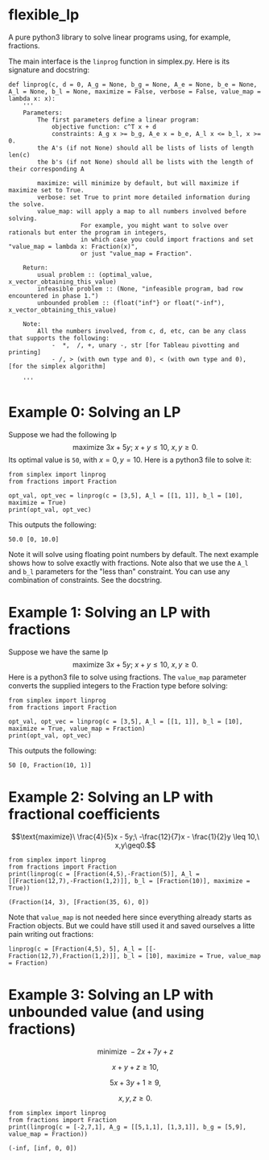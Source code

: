 # flexible_lp
A pure python3 library to solve linear programs using, for example, fractions.

The main interface is the `linprog` function in simplex.py.
Here is its signature and docstring:
```
def linprog(c, d = 0, A_g = None, b_g = None, A_e = None, b_e = None, A_l = None, b_l = None, maximize = False, verbose = False, value_map = lambda x: x):
	'''
	Parameters:
		The first parameters define a linear program:
			objective function: c^T x + d
			constraints: A_g x >= b_g, A_e x = b_e, A_l x <= b_l, x >= 0.
		the A's (if not None) should all be lists of lists of length len(c)
		the b's (if not None) should all be lists with the length of their corresponding A

		maximize: will minimize by default, but will maximize if maximize set to True.
		verbose: set True to print more detailed information during the solve.
		value_map: will apply a map to all numbers involved before solving.
					For example, you might want to solve over rationals but enter the program in integers,
					in which case you could import fractions and set "value_map = lambda x: Fraction(x)",
					or just "value_map = Fraction".

	Return:
		usual problem :: (optimal_value, x_vector_obtaining_this_value)
		infeasible problem :: (None, "infeasible program, bad row encountered in phase 1.")
		unbounded problem :: (float("inf"} or float("-inf"), x_vector_obtaining_this_value)

	Note:
		All the numbers involved, from c, d, etc, can be any class that supports the following:
			-  *,  /, +, unary -, str [for Tableau pivotting and printing]
			- /, > (with own type and 0), < (with own type and 0),  [for the simplex algorithm]
	
	'''
```
# Example 0: Solving an LP
Suppose we had the following lp
$$\text{maximize}\ 3x + 5y;\ x + y \leq 10,\ x,y\geq0.$$
Its optimal value is `50`, with $x = 0, y = 10$.
Here is a python3 file to solve it:
```
from simplex import linprog
from fractions import Fraction

opt_val, opt_vec = linprog(c = [3,5], A_l = [[1, 1]], b_l = [10], maximize = True)
print(opt_val, opt_vec)
```
This outputs the following:
```
50.0 [0, 10.0]
```
Note it will solve using floating point numbers by default. The next example shows how to solve exactly with fractions.
Note also that we use the `A_l` and `b_l` parameters for the "less than" constraint. You can use any combination of constraints. See the docstring.

# Example 1: Solving an LP with fractions
Suppose we have the same lp
$$\text{maximize}\ 3x + 5y;\ x + y \leq 10,\ x,y\geq0.$$
Here is a python3 file to solve using fractions. 
The `value_map` parameter converts the supplied integers to the Fraction type before solving:
```
from simplex import linprog
from fractions import Fraction

opt_val, opt_vec = linprog(c = [3,5], A_l = [[1, 1]], b_l = [10], maximize = True, value_map = Fraction)
print(opt_val, opt_vec)
```
This outputs the following:
```
50 [0, Fraction(10, 1)]
```
# Example 2: Solving an LP with fractional coefficients
$$\text{maximize}\ \frac{4}{5}x - 5y;\ -\frac{12}{7}x - \frac{1}{2}y \leq 10,\ x,y\geq0.$$

```
from simplex import linprog
from fractions import Fraction
print(linprog(c = [Fraction(4,5),-Fraction(5)], A_l = [[Fraction(12,7),-Fraction(1,2)]], b_l = [Fraction(10)], maximize = True))
```
```
(Fraction(14, 3), [Fraction(35, 6), 0])
```
Note that `value_map` is not needed here since everything already starts as Fraction objects. But we could have still used it and saved ourselves a litte pain writing out fractions:
```
linprog(c = [Fraction(4,5), 5], A_l = [[-Fraction(12,7),Fraction(1,2)]], b_l = [10], maximize = True, value_map = Fraction)
```
# Example 3: Solving an LP with unbounded value (and using fractions)
$$\text{minimize}\ -2x + 7y + z$$

$$x + y + z \geq 10,$$

$$5x+3y+1\geq 9,$$

$$x,y,z\geq0.$$
```
from simplex import linprog
from fractions import Fraction
print(linprog(c = [-2,7,1], A_g = [[5,1,1], [1,3,1]], b_g = [5,9], value_map = Fraction))
```

```
(-inf, [inf, 0, 0])
```


